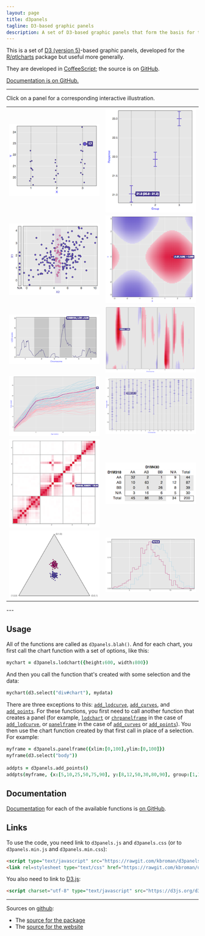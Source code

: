 ```yaml
---
layout: page
title: d3panels
tagline: D3-based graphic panels
description: A set of D3-based graphic panels that form the basis for the visualizations in R/qtlcharts.
---
```


This is a set of [D3 (version 5)](https://d3js.org)-based graphic panels,
developed for the [R/qtlcharts](https://kbroman.org/qtlcharts) package
but useful more generally.

They are developed in [CoffeeScript](https://coffeescript.org); the
source is on [GitHub](https://github.com/kbroman/d3panels).

[Documentation is on GitHub.](https://github.com/kbroman/d3panels/tree/master/doc)

---

Click on a panel for a corresponding interactive illustration.

<table class="wide">
<tr>
  <td class="left">
    <a href="assets/test/dotchart">
        <img src="assets/pics/dotchart.png" alt="dotchart example" title="dotchart example"/>
    </a>
  </td>
  <td class="right">
    <a href="assets/test/cichart">
        <img src="assets/pics/cichart.png" alt="cichart example" title="cichart example"/>
    </a>
  </td>
</tr>
<tr>
  <td class="left">
    <a href="assets/test/scatterplot">
        <img src="assets/pics/scatterplot.png" alt="scatterplot example" title="scatterplot example"/>
    </a>
  </td>
  <td class="right">
    <a href="assets/test/heatmap">
        <img src="assets/pics/heatmap.png" alt="heatmap example" title="heatmap example"/>
    </a>
  </td>
</tr>
<tr>
  <td class="left">
    <a href="assets/test/lodchart">
        <img src="assets/pics/lodchart.png" alt="lodchart example" title="lodchart example"/>
    </a>
  </td>
  <td class="right">
    <a href="assets/test/lodheatmap">
        <img src="assets/pics/lodheatmap.png" alt="lodheatmap example" title="lodheatmap example"/>
    </a>
  </td>
</tr>
<tr>
  <td class="left">
    <a href="assets/test/curvechart">
        <img src="assets/pics/curvechart.png" alt="curvechart example" title="curvechart example"/>
    </a>
  </td>
  <td class="right">
    <a href="assets/test/mapchart">
        <img src="assets/pics/mapchart.png" alt="mapchart example" title="mapchart example"/>
    </a>
  </td>
</tr>
<tr>
  <td class="left">
    <a href="assets/test/lod2dheatmap">
        <img src="assets/pics/lod2dheatmap.png" alt="lod2dheatmap example" title="lod2dheatmap example"/>
    </a>
  </td>
  <td class="right">
    <a href="assets/test/crosstab">
        <img src="assets/pics/crosstab.png" alt="crosstab example" title="crosstab example"/>
    </a>
  </td>
</tr>
<tr>
  <td class="left">
    <a href="assets/test/trichart">
        <img src="assets/pics/trichart.png" alt="trichart example" title="trichart example"/>
    </a>
  </td>
  <td class="right">
    <a href="assets/test/histchart">
        <img src="assets/pics/histchart.png" alt="histchart example" title="histchart example"/>
    </a>
  </td>
</tr>
</table>
---

## Usage

All of the functions are called as `d3panels.blah()`. And for each
chart, you first call the chart function with a set of options, like
this:

```coffeescript
mychart = d3panels.lodchart({height:600, width:800})
```

And then you call the function that's created with some selection and
the data:

```coffeescript
mychart(d3.select("div#chart"), mydata)
```

There are three exceptions to this:
[`add_lodcurve`](https://github.com/kbroman/d3panels/blob/master/doc/add_lodcurve.md), [`add_curves`](https://github.com/kbroman/d3panels/blob/master/doc/add_curves.md), and [`add_points`](https://github.com/kbroman/d3panels/blob/master/doc/add_points.md).
For these functions, you first need to call another function that
creates a panel
(for example, [`lodchart`](https://github.com/kbroman/d3panels/blob/master/doc/lodchart.md) or [`chrpanelframe`](https://github.com/kbroman/d3panels/blob/master/doc/chrpanelframe.md) in
the case of [`add_lodcurve`](https://github.com/kbroman/d3panels/blob/master/doc/add_lodcurve.md), or
[`panelframe`](https://github.com/kbroman/d3panels/blob/master/doc/panelframe.md) in the case of
[`add_curves`](https://github.com/kbroman/d3panels/blob/master/doc/add_curves.md) or [`add_points`](https://github.com/kbroman/d3panels/blob/master/doc/add_points.md)).  You
then use the chart function created by
that first call in place of a selection. For example:

```coffeescript
myframe = d3panels.panelframe({xlim:[0,100],ylim:[0,100]})
myframe(d3.select("body"))

addpts = d3panels.add_points()
addpts(myframe, {x:[5,10,25,50,75,90], y:[8,12,50,30,80,90], group:[1,1,1,2,2,3]})
```


## Documentation

[Documentation](https://github.com/kbroman/d3panels/blob/master/doc/ReadMe.md)
for each of the available functions is [on
GitHub](https://github.com/kbroman/d3panels/blob/master/doc/ReadMe.md).


## Links

To use the code, you need link to `d3panels.js` and `d3panels.css` (or
to `d3panels.min.js` and `d3panels.min.css`):

```html
<script type="text/javascript" src="https://rawgit.com/kbroman/d3panels/master/d3panels.js"></script>
<link rel=stylesheet type="text/css" href="https://rawgit.com/kbroman/d3panels/master/d3panels.css">
```

You also need to link to [D3.js](https://d3js.org):

```html
<script charset="utf-8" type="text/javascript" src="https://d3js.org/d3.v5.min.js"></script>
```

---

Sources on [github](https://github.com):

- The [source for the package](https://github.com/kbroman/d3panels/tree/master)
- The [source for the website](https://github.com/kbroman/d3panels/tree/gh-pages)

